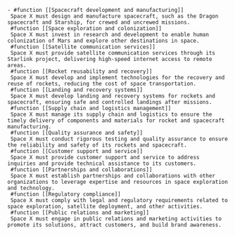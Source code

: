     - #function [[Spacecraft development and manufacturing]]
     Space X must design and manufacture spacecraft, such as the Dragon spacecraft and Starship, for crewed and uncrewed missions.
     #function [[Space exploration and colonization]]
     Space X must invest in research and development to enable human colonization of Mars and explore other destinations in space.
     #function [[Satellite communication services]]
     Space X must provide satellite communication services through its Starlink project, delivering high-speed internet access to remote areas.
     #function [[Rocket reusability and recovery]]
     Space X must develop and implement technologies for the recovery and reuse of rockets, reducing the cost of space transportation.
     #function [[Landing and recovery systems]]
     Space X must develop landing and recovery systems for rockets and spacecraft, ensuring safe and controlled landings after missions.
     #function [[Supply chain and logistics management]]
     Space X must manage its supply chain and logistics to ensure the timely delivery of components and materials for rocket and spacecraft manufacturing.
     #function [[Quality assurance and safety]]
     Space X must conduct rigorous testing and quality assurance to ensure the reliability and safety of its rockets and spacecraft.
     #function [[Customer support and service]]
     Space X must provide customer support and service to address inquiries and provide technical assistance to its customers.
     #function [[Partnerships and collaborations]]
     Space X must establish partnerships and collaborations with other organizations to leverage expertise and resources in space exploration and technology.
     #function [[Regulatory compliance]]
     Space X must comply with legal and regulatory requirements related to space exploration, satellite deployment, and other activities.
     #function [[Public relations and marketing]]
     Space X must engage in public relations and marketing activities to promote its solutions, attract customers, and build brand awareness.

